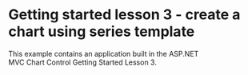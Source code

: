 # Getting started lesson 3 -  create a chart using series template


This example contains an application built in the ASP.NET MVC Chart Control Getting Started Lesson 3.

<br/>


